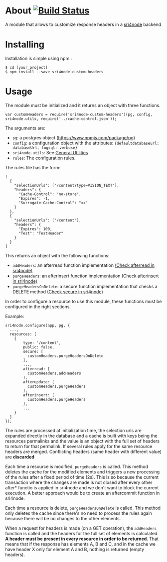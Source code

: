 # About [![Build Status](https://travis-ci.org/rodrigouroz/sri4node-custom-headers.svg?branch=master)](https://travis-ci.org/rodrigouroz/sri4node-custom-headers)

A module that allows to customize response headers in a [sri4node](https://github.com/dimitrydhondt/sri4node) backend

# Installing

Installation is simple using npm :

    $ cd [your_project]
    $ npm install --save sri4node-custom-headers

# Usage

The module must be initialized and it returns an object with three functions.

```
var customHeaders = require('sri4node-custom-headers')(pg, config, sri4node.utils, require('../cache-control.json'));
```

The arguments are:

- `pg`: a postgres object (https://www.npmjs.com/package/pg)
- `config`: a configuration object with the attributes: ```{defaultdatabaseurl: databaseUrl, logsql: verbose}```
- `sri4node.utils`: See [General Utilities](https://github.com/dimitrydhondt/sri4node#general-utilities)
- `rules`: The configuration rules.

The rules file has the form:
```
[
  {
    "selectionUrls": ["/content?type=VISION_TEXT"],
    "headers": {
      "Cache-Control": "no-store",
      "Expires": -1,
      "Surrogate-Cache-Control": "xx"
    }
  },
  {
    "selectionUrls": ["/content"],
    "headers": {
      "Expires": 100,
      "Test": "TestHeader"
    }
  }
]
```

This returns an object with the following functions:

- `addHeaders`: an afterread function implementation [(Check afterread in sri4node)](https://github.com/dimitrydhondt/sri4node#afterread)
- `purgeHeaders`: an afterinsert function implementation [(Check afterinsert in sri4node)](https://github.com/dimitrydhondt/sri4node#afterupdate--afterinsert)
- `purgeHeadersOnDelete`: a secure function implementation that checks a DELETE method [(Check secure in sri4node)](https://github.com/dimitrydhondt/sri4node#secure)

In order to configure a resource to use this module, these functions must be configured in the right sections.

Example:

```
sri4node.configure(app, pg, {
  ...,
  resources: [
    {
        type: '/content',
        public: false,
        secure: [
          customHeaders.purgeHeadersOnDelete
        ],
        ...,
        afterread: [
          customHeaders.addHeaders
        ],
        afterupdate: [
          customHeaders.purgeHeaders
        ],
        afterinsert: [
          customHeaders.purgeHeaders
        ],
        ...
    }
  ]
});
```

The rules are processed at initialization time, the selection urls are expanded directly in the database and a cache is built with keys being the resources permalinks
and the value is an object with the full set of headers to return for that permalink.
If several rules apply for the same resource headers are merged. Conflicting headers (same header with different value) are **discarded**

Each time a resource is modified, `purgeHeaders` is called. This method deletes the cache for the modified elements and triggers a new processing of the rules after a
fixed period of time (2s). This is so because the current transaction where the changes are made is not closed after every other after* functio is applied in sri4node
and we don't want to block the current execution. A better approach would be to create an aftercommit function in sri4node.

Each time a resource is delete, `purgeHeadersOnDelete` is called. This method only deletes the cache since there's no need to process the rules again because there will
be no changes to the other elements.

When a request for headers is made (on a GET operation), the `addHeaders` function is called and the headers for the full set of elements is calculated. 
**A header must be present in every resource in order to be returned**. That means that if the response has elements A, B and C, and in the cache we have header X 
only for element A and B, nothing is returned (empty headers).